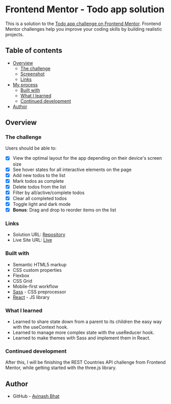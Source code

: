 # Frontend Mentor - Todo app solution

This is a solution to the [Todo app challenge on Frontend Mentor](https://www.frontendmentor.io/challenges/todo-app-Su1_KokOW). Frontend Mentor challenges help you improve your coding skills by building realistic projects. 

## Table of contents

- [Overview](#overview)
  - [The challenge](#the-challenge)
  - [Screenshot](#screenshot)
  - [Links](#links)
- [My process](#my-process)
  - [Built with](#built-with)
  - [What I learned](#what-i-learned)
  - [Continued development](#continued-development)
- [Author](#author)
## Overview

### The challenge

Users should be able to:

- [x] View the optimal layout for the app depending on their device's screen size
- [x] See hover states for all interactive elements on the page
- [x] Add new todos to the list
- [x] Mark todos as complete
- [x] Delete todos from the list
- [x] Filter by all/active/complete todos
- [x] Clear all completed todos
- [x] Toggle light and dark mode
- [x] **Bonus**: Drag and drop to reorder items on the list

### Links

- Solution URL: [Repository](https://github.com/AviPat/todo-list)
- Live Site URL: [Live](https://todo-list-avipat.vercel.app/)

### Built with

- Semantic HTML5 markup
- CSS custom properties
- Flexbox
- CSS Grid
- Mobile-first workflow
- [Sass](https://sass-lang.com/) - CSS preprocessor
- [React](https://reactjs.org/) - JS library

### What I learned

- Learned to share state down from a parent to its children the easy way with the useContext hook.
- Learned to manage more complex state with the useReducer hook.
- Learned to make themes with Sass and implement them in React.


### Continued development

After this, I will be finishing the REST Countries API challenge from Frontend Mentor, while getting started with the three.js library.

## Author

- GitHub - [Avinash Bhat](https://github.com/AviPat)
